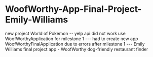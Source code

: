 # WoofWorthy-App-Final-Project-Emily-Williams
new project World of Pokemon -- yelp api did not work
use WoofWorthyApplication for milestone 1 ---
had to create new app WoofWorthyFinalApplication due to errors after milestone 1 ---
Emily Williams final project app - WoofWorthy dog-friendly restaurant finder
